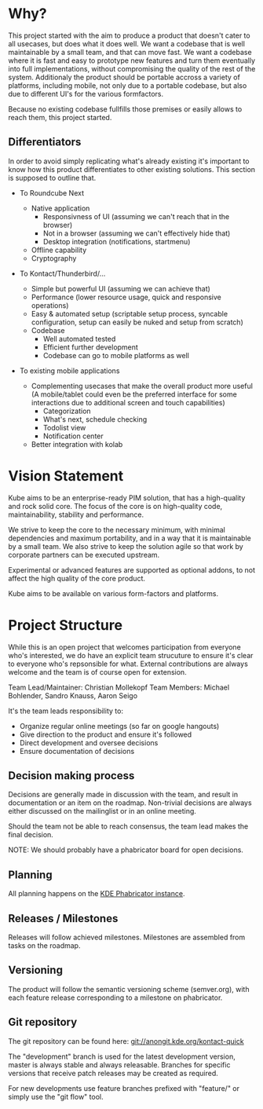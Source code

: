 # Why?
This project started with the aim to produce a product that doesn't cater to all usecases, but does what it does well.
We want a codebase that is well maintainable by a small team, and that can move fast.
We want a codebase where it is fast and easy to prototype new features and turn them eventually into full implementations, without compromising the quality of the rest of the system. Additionaly the product should be portable accross a variety of platforms, including mobile, not only due to a portable codebase, but also due to different UI's for the various formfactors.

Because no existing codebase fullfills those premises or easily allows to reach them, this project started.


## Differentiators
In order to avoid simply replicating what's already existing it's important to know how this product differentiates to other existing solutions.
This section is supposed to outline that.

* To Roundcube Next
    * Native application
        * Responsivness of UI (assuming we can't reach that in the browser)
        * Not in a browser (assuming we can't effectively hide that)
        * Desktop integration (notifications, startmenu)
    * Offline capability
    * Cryptography

* To Kontact/Thunderbird/...
    * Simple but powerful UI (assuming we can achieve that)
    * Performance (lower resource usage, quick and responsive operations)
    * Easy & automated setup (scriptable setup process, syncable configuration, setup can easily be nuked and setup from scratch)
    * Codebase
        * Well automated tested
        * Efficient further development
        * Codebase can go to mobile platforms as well

* To existing mobile applications
    * Complementing usecases that make the overall product more useful (A mobile/tablet could even be the preferred interface for some interactions due to additional screen and touch capabilities)
        * Categorization
        * What's next, schedule checking
        * Todolist view
        * Notification center
    * Better integration with kolab

# Vision Statement
Kube aims to be an enterprise-ready PIM solution, that has a high-quality and rock solid core. The focus of the core is on high-quality code, maintainability, stability and performance.

We strive to keep the core to the necessary minimum, with minimal dependencies and maximum portability, and in a way that it is maintainable by a small team.
We also strive to keep the solution agile so that work by corporate partners can be executed upstream.

Experimental or advanced features are supported as optional addons, to not affect the high quality of the core product.

Kube aims to be available on various form-factors and platforms.

# Project Structure
While this is an open project that welcomes participation from everyone who's interested, we do have an explicit team strucuture to ensure it's clear to everyone who's repsonsible for what. External contributions are always welcome and the team is of course open for extension.

Team Lead/Maintainer: Christian Mollekopf
Team Members: Michael Bohlender, Sandro Knauss, Aaron Seigo

It's the team leads responsibility to:

* Organize regular online meetings (so far on google hangouts)
* Give direction to the product and ensure it's followed
* Direct development and oversee decisions
* Ensure documentation of decisions

## Decision making process
Decisions are generally made in discussion with the team, and result in documentation or an item on the roadmap. Non-trivial decisions are always either discussed on the mailinglist or in an online meeting.

Should the team not be able to reach consensus, the team lead makes the final decision.

NOTE: We should probably have a phabricator board for open decisions.

## Planning
All planning happens on the [KDE Phabricator instance](https://phabricator.kde.org/project/view/43/).

## Releases / Milestones
Releases will follow achieved milestones. Milestones are assembled from tasks on the roadmap.

## Versioning
The product will follow the semantic versioning scheme (semver.org), with each feature release corresponding to a milestone on phabricator.

## Git repository
The git repository can be found here: [git://anongit.kde.org/kontact-quick](git://anongit.kde.org/kontact-quick)

The "development" branch is used for the latest development version, master is always stable and always releasable. Branches for specific versions that receive patch releases may be created as required.

For new developments use feature branches prefixed with "feature/" or simply use the "git flow" tool.
